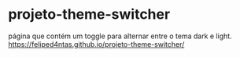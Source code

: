 # projeto-theme-switcher
 página que contém um toggle para alternar entre o tema dark e light.
https://feliped4ntas.github.io/projeto-theme-switcher/
